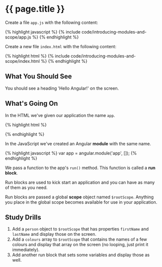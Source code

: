 # {{ page.title }}

Create a file `app.js` with the following content:

{% highlight javascript %}
{% include code/introducing-modules-and-scope/app.js %}
{% endhighlight %}

Create a new file `index.html` with the following content:

{% highlight html %}
{% include code/introducing-modules-and-scope/index.html %}
{% endhighlight %}

## What You Should See

You should see a heading 'Hello Angular!' on the screen.

## What's Going On

In the HTML we've given our application the name `app`.

{% highlight html %}
<html ng-app="app">
{% endhighlight %}

In the JavaScript we've created an Angular **module** with the same name.

{% highlight javascript %}
var app = angular.module('app', []);
{% endhighlight %}

We pass a function to the app's `run()` method. This function is called a
**run block**.

Run blocks are used to kick start an application and you can have as many of
them as you need. 

Run blocks are passed a global **scope** object named `$rootScope`.
Anything you place in the global scope becomes available for use in your
application.


## Study Drills

1. Add a `person` object to `$rootScope` that has properties `firstName` and
`lastName` and display those on the screen.
2. Add a `colours` array to `$rootScope` that contains the names of a few colours
and display that array on the screen (no looping, just print it immediately).
3. Add another run block that sets some variables and display those as well.

